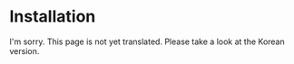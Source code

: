 # Installation

I'm sorry. This page is not yet translated. Please take a look at the Korean version.

